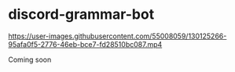 # discord-grammar-bot



https://user-images.githubusercontent.com/55008059/130125266-95afa0f5-2776-46eb-bce7-fd28510bc087.mp4



Coming soon
